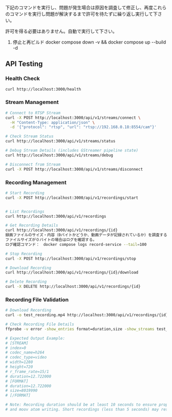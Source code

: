 下記のコマンドを実行し、問題が発生場合は原因を調査して修正し、再度これらのコマンドを実行し問題が解決するまで許可を待たずに繰り返し実行して下さい。

許可を得る必要はありません。自動で実行して下さい。

1. 停止と再ビルド
        docker compose down -v && docker compose up --build -d

## API Testing

### Health Check
```bash
curl http://localhost:3000/health
```

### Stream Management
```bash
# Connect to RTSP Stream
curl -X POST http://localhost:3000/api/v1/streams/connect \
  -H "Content-Type: application/json" \
  -d '{"protocol": "rtsp", "url": "rtsp://192.168.0.18:8554/cam"}'

# Check Stream Status
curl http://localhost:3000/api/v1/streams/status

# Debug Stream Details (includes GStreamer pipeline state)
curl http://localhost:3000/api/v1/streams/debug

# Disconnect from Stream
curl -X POST http://localhost:3000/api/v1/streams/disconnect
```

### Recording Management
```bash
# Start Recording
curl -X POST http://localhost:3000/api/v1/recordings/start


# List Recordings
curl http://localhost:3000/api/v1/recordings

# Get Recording Details
curl http://localhost:3000/api/v1/recordings/{id}
録画ファイルのサイズ・内容（0バイトかどうか、動画データが記録されているか）を調査する。
ファイルサイズが０バイトの場合はログを確認する。
ログ確認コマンド：　docker compose logs record-service --tail=100

# Stop Recording
curl -X POST http://localhost:3000/api/v1/recordings/stop

# Download Recording
curl http://localhost:3000/api/v1/recordings/{id}/download

# Delete Recording
curl -X DELETE http://localhost:3000/api/v1/recordings/{id}
```

### Recording File Validation
```bash
# Download Recording
curl -o test_recording.mp4 http://localhost:3000/api/v1/recordings/{id}/download

# Check Recording File Details
ffprobe -v error -show_entries format=duration,size -show_streams test_recording.mp4

# Expected Output Example:
# [STREAM]
# index=0
# codec_name=h264
# codec_type=video
# width=1280
# height=720
# r_frame_rate=15/1
# duration=12.722000
# [FORMAT]
# duration=12.722000
# size=8019990
# [/FORMAT]

# Note: Recording duration should be at least 10 seconds to ensure proper file generation
# and moov atom writing. Short recordings (less than 5 seconds) may result in invalid files.
```

